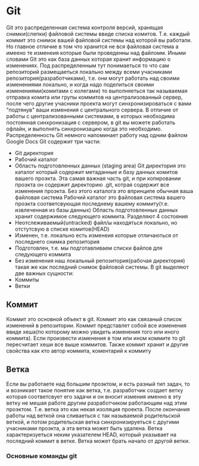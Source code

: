 # Git
Git это распределенная система контроля версий, хранящая снимки(слепки) файловой системы ввиде списка комитов. Т.е. каждый коммит это снимок вашей файловой системы над которой вы работали. Но главное отличие в том что хранится не вся файловая система а имеено те изменеия которые были проведенны над файломм. Иными словами Git это как база данных которая хранит информацию о изменениях.
Под распределенным тут понимаеться то что сам репозиторий размещаеться локально между всеми учасниками репозитория(разработчиками), т.е. они могут работать над своими изменениями локально, и когда надо поделиться своими изменениями(комитами с колегами) то выполняеться так называемая отправка комита или групы коммитов на централизованный сервер, после чего другие учасники проекта могут синхронизироваться с вами "подтянув" ваши изменения с центрального сервера.
В отличие от работы с централизованными системами, в которых необходима постоянная синхронизация с сервером, в git вы можете работать офлайн, и выполнять синхронизацию когда это необходимо.
Распределенность Git немного напоминает работу над одним файлом Google Docs
Git содержит три части:
- Git директория
- Рабочий каталог
- Область подготовленных данных (staging area)
Git директория это каталог который содержит метаданные и базу данных комитов вашего проэкта. Эта самая важная часть git, и при копировании проэкта он содержит директорию .git, котрая содержит все изменения проэкта. Без этого каталога это впринципе обычная ваша файловая система
Рабочий каталог это файловая система вашего проэкта соответсвующая последнему вашему коммиту(т.е. извлеченная из базы данных)
Область подготовленных данных хранит содержимое следующего коммита. Разделяют 4 состояния
- Неотслеживаемый(untracked) файл/ы находяться локально, но отстутсвую в списке комитов(HEAD)
- Изменен, т.е. локально есть изменеия которые отличаються от последнего снимка репозитория
- Подготовлен, т.е. мы подготавливаем списки файлов для следующего коммита
- Без изменения наш локальный репозитория(рабочая директория) такая же как последний снимок файловой системы.
В git выделяют две важных сущности:
- Коммиты
- Ветки
## Коммит
Коммит это основной объект в git. Коммит это как связаный список изменений в репозитории. Коммит представлет собой  все изменения ввиде хеша(по которому можно увидеть изменения того или иного коммита). Если произвести изменения в том или ином коммите то git пересчитает хеши все выше коммитов. Также коммит хранит и другие свойства как кто автор коммита, коментарий к коммиту
## Ветка
Если вы работаете над большим проэктом, и есть разный тип задач, то и возникает такое понятие как ветка, т.е. разработчик создает ветку которая соответсвует его задачи и он вносит измения именно в эту ветку не мешая работе другим разработчиком работающим над этим проэктом. Т.е. ветка это как некая изоляция проекта. После окончания работы над веткой она сливаеться с так называемой родительской веткой, и потом родительская ветка синхронизируеться с другими учасниками проэкта, а эта ветка может быть удалена.
Ветка характеризуеться неким указателем HEAD, который указывает на последний коммит в ветке. Ветка может брать начало от другой ветки.
### Основные команды git
 
